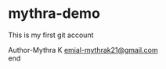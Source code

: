 # mythra-demo
This is my first git  account

Author-Mythra K
emial-mythrak21@gmail.com
<br>
end
<br>
